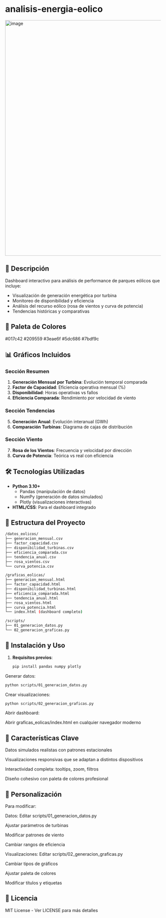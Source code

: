 # analisis-energia-eolico
<img width="1599" height="762" alt="image" src="https://github.com/user-attachments/assets/beb872c0-3ae5-4e1f-86d5-3d8d938cb931" />

## 📌 Descripción
Dashboard interactivo para análisis de performance de parques eólicos que incluye:
- Visualización de generación energética por turbina
- Monitoreo de disponibilidad y eficiencia
- Análisis del recurso eólico (rosa de vientos y curva de potencia)
- Tendencias históricas y comparativas

## 🎨 Paleta de Colores
#017c42 #209559 #3eae6f #5dc686 #7bdf9c

## 📊 Gráficos Incluidos
### Sección Resumen
1. **Generación Mensual por Turbina**: Evolución temporal comparada
2. **Factor de Capacidad**: Eficiencia operativa mensual (%)
3. **Disponibilidad**: Horas operativas vs fallos
4. **Eficiencia Comparada**: Rendimiento por velocidad de viento

### Sección Tendencias
5. **Generación Anual**: Evolución interanual (GWh)
6. **Comparación Turbinas**: Diagrama de cajas de distribución

### Sección Viento
7. **Rosa de los Vientos**: Frecuencia y velocidad por dirección
8. **Curva de Potencia**: Teórica vs real con eficiencia

## 🛠️ Tecnologías Utilizadas
- **Python 3.10+**
  - Pandas (manipulación de datos)
  - NumPy (generación de datos simulados)
  - Plotly (visualizaciones interactivas)
- **HTML/CSS**: Para el dashboard integrado

## 📂 Estructura del Proyecto
```bash
/datos_eolicos/
├── generacion_mensual.csv
├── factor_capacidad.csv
├── disponibilidad_turbinas.csv
├── eficiencia_comparada.csv
├── tendencia_anual.csv
├── rosa_vientos.csv
└── curva_potencia.csv

/graficas_eolicas/
├── generacion_mensual.html
├── factor_capacidad.html
├── disponibilidad_turbinas.html
├── eficiencia_comparada.html
├── tendencia_anual.html
├── rosa_vientos.html
├── curva_potencia.html
└── index.html (dashboard completo)

/scripts/
├── 01_generacion_datos.py
└── 02_generacion_graficas.py
```


## 🚀 Instalación y Uso
1. **Requisitos previos**:
   ```bash
   pip install pandas numpy plotly
Generar datos:

```bash
python scripts/01_generacion_datos.py
```
Crear visualizaciones:

```bash
python scripts/02_generacion_graficas.py
```
Abrir dashboard:

Abrir graficas_eolicas/index.html en cualquier navegador moderno

## 🌟 Características Clave
Datos simulados realistas con patrones estacionales

Visualizaciones responsivas que se adaptan a distintos dispositivos

Interactividad completa: tooltips, zoom, filtros

Diseño cohesivo con paleta de colores profesional

## 📝 Personalización
Para modificar:

Datos: Editar scripts/01_generacion_datos.py

Ajustar parámetros de turbinas

Modificar patrones de viento

Cambiar rangos de eficiencia

Visualizaciones: Editar scripts/02_generacion_graficas.py

Cambiar tipos de gráficos

Ajustar paleta de colores

Modificar títulos y etiquetas

## 📄 Licencia
MIT License - Ver LICENSE para más detalles
